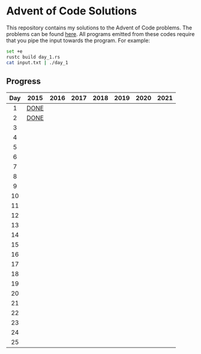 # Advent of Code Solutions

This repository contains my solutions to the Advent of Code problems. The problems can be found [here](https://adventofcode.com/2015/events). All programs emitted from these codes require that you pipe the input towards the program. For example:

```bash
set +e
rustc build day_1.rs
cat input.txt | ./day_1
```

## Progress

| Day | 2015 | 2016 | 2017 | 2018 | 2019 | 2020 | 2021 |
|:---:|:----:|:----:|:----:|:----:|:----:|:----:|:----:|
|  1  | [DONE](./2015/01.rs) |      |      |      |      |      |      |
|  2  | [DONE](./2015/02.rs)     |      |      |      |      |      |      |
|  3  |      |      |      |      |      |      |      |
|  4  |      |      |      |      |      |      |      |
|  5  |      |      |      |      |      |      |      |
|  6  |      |      |      |      |      |      |      |
|  7  |      |      |      |      |      |      |      |
|  8  |      |      |      |      |      |      |      |
|  9  |      |      |      |      |      |      |      |
| 10  |      |      |      |      |      |      |      |
| 11  |      |      |      |      |      |      |      |
| 12  |      |      |      |      |      |      |      |
| 13  |      |      |      |      |      |      |      |
| 14  |      |      |      |      |      |      |      |
| 15  |      |      |      |      |      |      |      |
| 16  |      |      |      |      |      |      |      |
| 17  |      |      |      |      |      |      |      |
| 18  |      |      |      |      |      |      |      |
| 19  |      |      |      |      |      |      |      |
| 20  |      |      |      |      |      |      |      |
| 21  |      |      |      |      |      |      |      |
| 22  |      |      |      |      |      |      |      |
| 23  |      |      |      |      |      |      |      |
| 24  |      |      |      |      |      |      |      |
| 25  |      |      |      |      |      |      |      |
